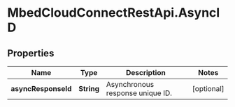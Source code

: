 # MbedCloudConnectRestApi.AsyncID

## Properties
Name | Type | Description | Notes
------------ | ------------- | ------------- | -------------
**asyncResponseId** | **String** | Asynchronous response unique ID. | [optional] 


